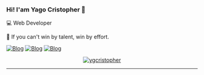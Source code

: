 ### Hi! I'am Yago Cristopher 👋
💻 Web Developer

💪 If you can't win by talent, win by effort.

[![Blog](https://img.shields.io/badge/LinkedIn-0077B5?style=for-the-badge&logo=linkedin&logoColor=white)](https://www.linkedin.com/in/ygcristopher/)
[![Blog](https://img.shields.io/badge/Twitter-1DA1F2?style=for-the-badge&logo=twitter&logoColor=white)](https://twitter.com/boolean_js)
[![Blog](https://img.shields.io/badge/Instagram-E4405F?style=for-the-badge&logo=instagram&logoColor=white)](https://www.instagram.com/yg.cristopher/)

<div align="center">   <a href="https://github.com/ygcristopher">  <p><img align="center" src="https://github-readme-streak-stats.herokuapp.com/?user=ygcristopher&theme=chartreuse-dark" alt="ygcristopher" /></p>      </div><hr>
